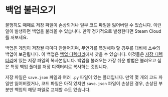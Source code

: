 # 백업 불러오기
불행히도 때때로 저장 파일이 손상되거나 일부 코드 파일을 잃어버릴 수 있습니다. 이런 일이 발생하면 백업을 불러올 수 있습니다. 만약 정기적으로 발생한다면 Steam Cloud를 꺼보세요.

백업은 게임이 저장될 때마다 만들어지며, 무언가를 복원해야 할 경우를 대비해 소수의 백업이 보관됩니다.
이 백업은 [백업 디렉터리](persistent_data_path/Backup)에서 찾을 수 있습니다. 이것들은 [저장 디렉터리](persistent_data_path/Saves)에 있는 저장 파일의 복사본입니다.
백업을 불러오는 가장 쉬운 방법은 불러오고 싶은 특정 백업 폴더를 저장 디렉터리로 복사하는 것입니다.

저장 파일은 `save.json` 파일과 여러 `.py` 파일이 있는 폴더입니다.
만약 몇 개의 코드 파일만 잃어버렸거나, 코드 파일은 아직 있지만 `save.json` 파일이 손상된 경우, 손상된 부분만 백업의 해당 파일로 교체할 수도 있습니다.